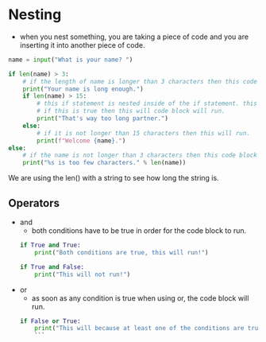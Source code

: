 # Nesting

- when you nest something, you are taking a piece of code and you are inserting it into another piece of code. 

```python
name = input("What is your name? ")

if len(name) > 3:
    # if the length of name is longer than 3 characters then this code block will run.
    print("Your name is long enough.")
    if len(name) > 15:
        # this if statement is nested inside of the if statement. this will also run and the condition will take name again and check if it is longer than 15 characters.
        # if this is true then this will code block will run.
        print("That's way too long partner.")
    else:
        # if it is not longer than 15 characters then this will run.
        print(f"Welcome {name}.")
else:
    # if the name is not longer than 3 characters then this code block will run.
    print("%s is too few characters." % len(name))
```

We are using the len() with a string to see how long the string is.

## Operators 
- and 
    - both conditions have to be true in order for the code block to run.
    ```python
    if True and True:
        print("Both conditions are true, this will run!")
    
    if True and False:
        print("This will not run!")
    ```
- or 
    - as soon as any condition is true when using or, the code block will run.
    ```python
    if False or True:
        print("This will because at least one of the conditions are true.")
        ```
